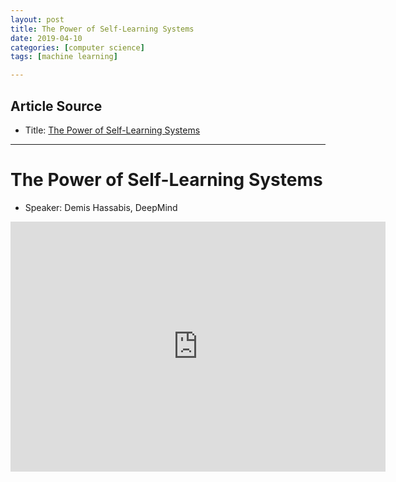 ```yaml
---
layout: post
title: The Power of Self-Learning Systems
date: 2019-04-10
categories: [computer science]
tags: [machine learning]

---
```


## Article Source
* Title: [The Power of Self-Learning Systems](https://www.youtube.com/watch?v=3N9phq_yZP0)

---

# The Power of Self-Learning Systems

* Speaker: Demis Hassabis, DeepMind

<iframe width="600" height="400" src="https://www.youtube.com/embed/3N9phq_yZP0" frameborder="0" allow="accelerometer; autoplay; encrypted-media; gyroscope; picture-in-picture" allowfullscreen></iframe>


